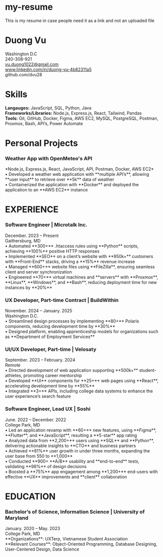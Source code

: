 # my-resume
This is my resume in case people need it as a link and not an uploaded file

# Duong Vu
Washington D.C <br />
240-308-921 <br />
vu.duong1022@gmail.com <br />
www.linkedin.com/in/duong-vu-4b82311a5 <br />
github.com/dvu28 <br />

# Skills
<b>Langauges:</b>  JavaScript, SQL, Python, Java <br />
**Frameworks/Libraries:**  Node.js, Express.js, React, Tailwind, Pandas <br />
**Tools:** Git, GitHub, Docker, Figma, AWS EC2, MySQL, PostgreSQL, Postman, Proxmox, Bash, API’s, Power Automate <br />

# Personal Projects
<h3>Weather App with OpenMeteo's API</h3>
*Node.js, Express.js, React, JavaScript, API, Postman, Docker, AWS EC2* <br />
• Developed a weather web application with **multiple API’s**, allowing **user input** to retrieve over **5k** data of weather <br />
• Containerized the application with **Docker** and deployed the application to an **AWS EC2** instance

# EXPERIENCE
<h3>Software Engineer | Microtalk Inc.</h3>
December. 2023 – Present <br />
Gaithersburg, MD <br />
• Automated **300+** .htaccess rules using **Python** scripts, achieving **100%** positive HTTP responses <br />
• Implemented **SEO** on a client’s website with **950k+** customers with **Front-End** stacks, driving a **15%** revenue increase <br />
• Managed **600+** website files using **FileZilla**, ensuring seamless client and server synchronization <br />
• Engineered **70+** virtual machines and **servers** with **Proxmox**, **Linux**, **Windows**, and **Bash**, reducing deployment time
for new instances by **20%**

<h3>UX Developer, Part-time Contract | BuildWithin</h3>
November. 2024 – January. 2025 <br />
Washington D.C. <br />
• Streamlined design processes by implementing **80+** Polaris components, reducing development time by **30%** <br />
• Designed platform, enabling apprenticeship models for organizations such as **Department of Employment Services** 

<h3>UI/UX Developer, Part-time | Velosaty</h3>
September. 2023 – February. 2024 <br />
Remote <br />
• Directed development of web application supporting **500k+** student-athletes, promoting career mentorship <br />
• Developed **UI** components for **25+** web pages using **React**, accelerating development time by **55%** <br />
• Integrated **3+** APIs, including college data systems to enhance the user experience’s search feature

<h3>Software Engineer, Lead UX | Soshi</h3>
June. 2022 – December. 2022 <br />
College Park, MD <br />
• Led an application revamp with **60+** new features, using **Figma**, **Flutter**, and **JavaScript**, resulting a **5-star** app rating <br />
• Analyzed data from **2,200+** users using **SQL** and **Python**, delivering actionable insights to **CTO** and business partners <br />
• Achieved **81%** user growth in under three months, expanding the user base from 550 to **1,000** <br />
• Conducted **900+ **A/B** usability and **end-to-end** tests, validating **98%** of design decisions <br />
• Boosted a **75%** app engagement among **1,200+** end-users with effective **UX** improvements and **client** collaboration

# EDUCATION 
<h3>Bachelor’s of Science, Information Science | University of Maryland</h3>
January. 2020 – May. 2023 <br />
College Park, MD <br />
**Organizations**: UXTerp, Vietnamese Student Association <br />
**Relevant Courses**: Object-Oriented Programming, Database Designing, User-Centered Design, Data Science <br />
